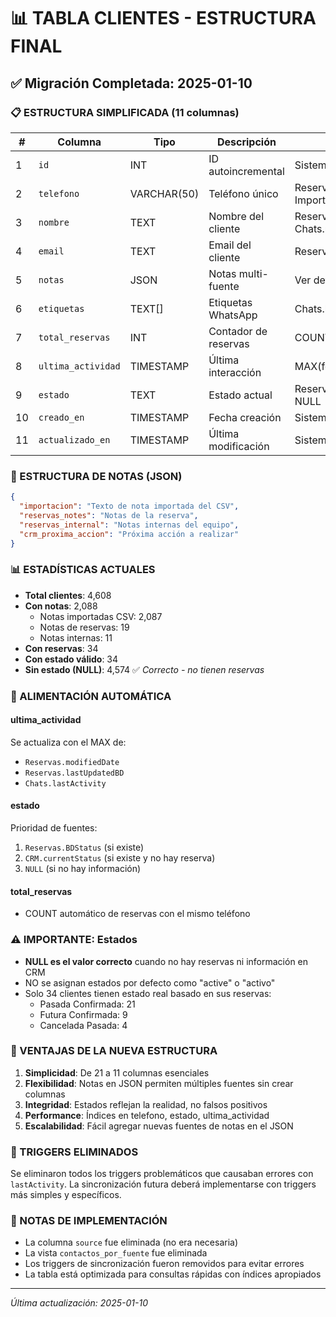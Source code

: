 # 📊 TABLA CLIENTES - ESTRUCTURA FINAL

## ✅ Migración Completada: 2025-01-10

### 📋 ESTRUCTURA SIMPLIFICADA (11 columnas)

| # | Columna | Tipo | Descripción | Fuente |
|---|---------|------|-------------|--------|
| 1 | `id` | INT | ID autoincremental | Sistema |
| 2 | `telefono` | VARCHAR(50) | Teléfono único | Reservas, Chats, Importación |
| 3 | `nombre` | TEXT | Nombre del cliente | Reservas.guestName, Chats.name |
| 4 | `email` | TEXT | Email del cliente | Reservas.email |
| 5 | `notas` | JSON | Notas multi-fuente | Ver detalle abajo |
| 6 | `etiquetas` | TEXT[] | Etiquetas WhatsApp | Chats.labels |
| 7 | `total_reservas` | INT | Contador de reservas | COUNT(Reservas) |
| 8 | `ultima_actividad` | TIMESTAMP | Última interacción | MAX(fechas) |
| 9 | `estado` | TEXT | Estado actual | Reservas.BDStatus o NULL |
| 10 | `creado_en` | TIMESTAMP | Fecha creación | Sistema |
| 11 | `actualizado_en` | TIMESTAMP | Última modificación | Sistema |

### 📝 ESTRUCTURA DE NOTAS (JSON)

```json
{
  "importacion": "Texto de nota importada del CSV",
  "reservas_notes": "Notas de la reserva",
  "reservas_internal": "Notas internas del equipo",
  "crm_proxima_accion": "Próxima acción a realizar"
}
```

### 📊 ESTADÍSTICAS ACTUALES

- **Total clientes**: 4,608
- **Con notas**: 2,088
  - Notas importadas CSV: 2,087
  - Notas de reservas: 19
  - Notas internas: 11
- **Con reservas**: 34
- **Con estado válido**: 34
- **Sin estado (NULL)**: 4,574 ✅ *Correcto - no tienen reservas*

### 🔄 ALIMENTACIÓN AUTOMÁTICA

#### **ultima_actividad**
Se actualiza con el MAX de:
- `Reservas.modifiedDate`
- `Reservas.lastUpdatedBD`
- `Chats.lastActivity`

#### **estado**
Prioridad de fuentes:
1. `Reservas.BDStatus` (si existe)
2. `CRM.currentStatus` (si existe y no hay reserva)
3. `NULL` (si no hay información)

#### **total_reservas**
- COUNT automático de reservas con el mismo teléfono

### ⚠️ IMPORTANTE: Estados

- **NULL es el valor correcto** cuando no hay reservas ni información en CRM
- NO se asignan estados por defecto como "active" o "activo"
- Solo 34 clientes tienen estado real basado en sus reservas:
  - Pasada Confirmada: 21
  - Futura Confirmada: 9
  - Cancelada Pasada: 4

### 🚀 VENTAJAS DE LA NUEVA ESTRUCTURA

1. **Simplicidad**: De 21 a 11 columnas esenciales
2. **Flexibilidad**: Notas en JSON permiten múltiples fuentes sin crear columnas
3. **Integridad**: Estados reflejan la realidad, no falsos positivos
4. **Performance**: Índices en telefono, estado, ultima_actividad
5. **Escalabilidad**: Fácil agregar nuevas fuentes de notas en el JSON

### 🔧 TRIGGERS ELIMINADOS

Se eliminaron todos los triggers problemáticos que causaban errores con `lastActivity`.
La sincronización futura deberá implementarse con triggers más simples y específicos.

### 📌 NOTAS DE IMPLEMENTACIÓN

- La columna `source` fue eliminada (no era necesaria)
- La vista `contactos_por_fuente` fue eliminada
- Los triggers de sincronización fueron removidos para evitar errores
- La tabla está optimizada para consultas rápidas con índices apropiados

---

*Última actualización: 2025-01-10*